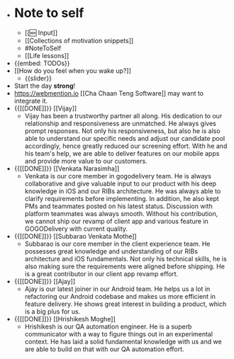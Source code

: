 - # Note to self
    - [[🆕 Input]]
    - [[Collections of motivation snippets]]
    - #NoteToSelf
    - [[Life lessons]]
- {{embed: TODOs}}
- [[How do you feel when you wake up?]]
    - {{slider}}
- Start the day **strong**!
- https://webmention.io [[Cha Chaan Teng Software]] may want to integrate it.
- {{[[DONE]]}} [[Vijay]]
    - Vijay has been a trustworthy partner all along. His dedication to our relationship and responsiveness are unmatched. He always gives prompt responses. Not only his responsiveness, but also he is also able to understand our specific needs and adjust our candidate pool accordingly, hence greatly reduced our screening effort. With he and his team's help, we are able to deliver features on our mobile apps and provide more value to our customers.
- {{[[DONE]]}} [[Venkata Narasimha]]
    - Venkata is our core member in gogodelivery team. He is always collaborative and give valuable input to our product with his deep knowledge in iOS and our RIBs architecture. He was always able to clarify requirements before implementing. In addition, he also kept PMs and teammates posted on his latest status. Discussion with platform teammates was always smooth. Without his contribution, we cannot ship our revamp of client app and various feature in GOGODelivery with current quality.
- {{[[DONE]]}} [[Subbarao Venkata Mothe]]
    - Subbarao is our core member in the client experience team. He possesses great knowledge and understanding of our RIBs architecture and iOS fundamentals. Not only his technical skills, he is also making sure the requirements were aligned before shipping. He is a great contributor in our client app revamp effort.
- {{[[DONE]]}} [[Ajay]]
    - Ajay is our latest joiner in our Android team. He helps us a lot in refactoring our Android codebase and makes us more efficient in feature delivery. He shows great interest in building a product, which is a big plus for us.
- {{[[DONE]]}} [[Hrishikesh Moghe]]     
    - Hrishikesh is our QA automation engineer. He is a superb communicator with a way to figure things out in an experimental context. He has laid a solid fundamental knowledge with us and we are able to build on that with our QA automation effort.
